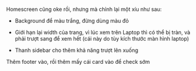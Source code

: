 Homescreen cũng oke rồi, nhưng mà chỉnh lại một xíu như sau:

- Background để màu trắng, đừng dùng màu đỏ

- Giới hạn lại width của trang, vì lúc xem trên Laptop thì có thể bị tràn, và phải trượt sang để xem hết (cái này do tùy kích thước màn hình laptop)

- Thanh sidebar cho thêm khả năng trượt lên xuống

Thêm footer vào, rồi thêm mấy cái card vào để check sớm
